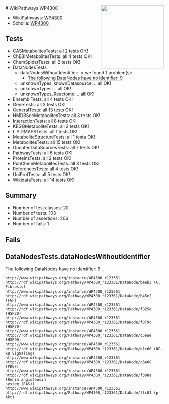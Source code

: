 <img style="float: right; width: 200px" src="https://upload.wikimedia.org/wikipedia/commons/thumb/8/83/Wplogo_with_text_500.png/640px-Wplogo_with_text_500.png" />
# WikiPathways WP4300

* WikiPathways: [WP4300](https://new.wikipathways.org/pathways/WP4300)
* Scholia: [WP4300](https://scholia.toolforge.org/wikipathways/WP4300)
## Tests
* CASMetabolitesTests: all 2 tests OK!
* ChEBIMetabolitesTests: all 4 tests OK!
* ChemSpiderTests: all 2 tests OK!
* DataNodesTests
    * dataNodesWithoutIdentifier: .x we found 1 problem(s):
        * [The following DataNodes have no identifier: 9](#d2d32fa8)
    * unknownTypes_knownDatasource: .. all OK!
    * unknownTypes: .. all OK!
    * unknownTypes_Reactome: .. all OK!
* EnsemblTests: all 4 tests OK!
* GeneTests: all 3 tests OK!
* GeneralTests: all 13 tests OK!
* HMDBSecMetabolitesTests: all 3 tests OK!
* InteractionTests: all 8 tests OK!
* KEGGMetaboliteTests: all 2 tests OK!
* LIPIDMAPSTests: all 1 tests OK!
* MetaboliteStructureTests: all 1 tests OK!
* MetabolitesTests: all 15 tests OK!
* OudatedDataSourcesTests: all 7 tests OK!
* PathwayTests: all 6 tests OK!
* ProteinsTests: all 2 tests OK!
* PubChemMetabolitesTests: all 3 tests OK!
* ReferencesTests: all 4 tests OK!
* UniProtTests: all 5 tests OK!
* WikidataTests: all 14 tests OK!


## Summary

* Number of test classes: 20
* Number of tests: 103
* Number of assertions: 206
* Number of fails: 1

## Fails

<a name="d2d32fa8" />

## DataNodesTests.dataNodesWithoutIdentifier

The following DataNodes have no identifier: 9
```
http://www.wikipathways.org/instance/WP4300_r123361 http://rdf.wikipathways.org/Pathway/WP4300_r123361/DataNode/beeb3 (C. Fibrosis)
http://www.wikipathways.org/instance/WP4300_r123361 http://rdf.wikipathways.org/Pathway/WP4300_r123361/DataNode/b45e2 (FGF)
http://www.wikipathways.org/instance/WP4300_r123361 http://rdf.wikipathways.org/Pathway/WP4300_r123361/DataNode/f825a (HSP20)
http://www.wikipathways.org/instance/WP4300_r123361 http://rdf.wikipathways.org/Pathway/WP4300_r123361/DataNode/f879c (HSP70)
http://www.wikipathways.org/instance/WP4300_r123361 http://rdf.wikipathways.org/Pathway/WP4300_r123361/DataNode/c5eae (HSP90)
http://www.wikipathways.org/instance/WP4300_r123361 http://rdf.wikipathways.org/Pathway/WP4300_r123361/DataNode/e1c60 (NF-kB Signaling)
http://www.wikipathways.org/instance/WP4300_r123361 http://rdf.wikipathways.org/Pathway/WP4300_r123361/DataNode/c6a68 (PDGF)
http://www.wikipathways.org/instance/WP4300_r123361 http://rdf.wikipathways.org/Pathway/WP4300_r123361/DataNode/f388a (Renin angiotensin
system (RAS))
http://www.wikipathways.org/instance/WP4300_r123361 http://rdf.wikipathways.org/Pathway/WP4300_r123361/DataNode/ffc01 (p-Akt)
```

